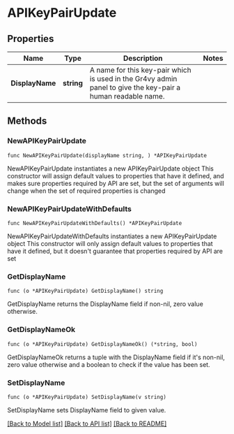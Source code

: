 # APIKeyPairUpdate

## Properties

Name | Type | Description | Notes
------------ | ------------- | ------------- | -------------
**DisplayName** | **string** | A name for this key-pair which is used in the Gr4vy admin panel to give the key-pair a human readable name. | 

## Methods

### NewAPIKeyPairUpdate

`func NewAPIKeyPairUpdate(displayName string, ) *APIKeyPairUpdate`

NewAPIKeyPairUpdate instantiates a new APIKeyPairUpdate object
This constructor will assign default values to properties that have it defined,
and makes sure properties required by API are set, but the set of arguments
will change when the set of required properties is changed

### NewAPIKeyPairUpdateWithDefaults

`func NewAPIKeyPairUpdateWithDefaults() *APIKeyPairUpdate`

NewAPIKeyPairUpdateWithDefaults instantiates a new APIKeyPairUpdate object
This constructor will only assign default values to properties that have it defined,
but it doesn't guarantee that properties required by API are set

### GetDisplayName

`func (o *APIKeyPairUpdate) GetDisplayName() string`

GetDisplayName returns the DisplayName field if non-nil, zero value otherwise.

### GetDisplayNameOk

`func (o *APIKeyPairUpdate) GetDisplayNameOk() (*string, bool)`

GetDisplayNameOk returns a tuple with the DisplayName field if it's non-nil, zero value otherwise
and a boolean to check if the value has been set.

### SetDisplayName

`func (o *APIKeyPairUpdate) SetDisplayName(v string)`

SetDisplayName sets DisplayName field to given value.



[[Back to Model list]](../README.md#documentation-for-models) [[Back to API list]](../README.md#documentation-for-api-endpoints) [[Back to README]](../README.md)


